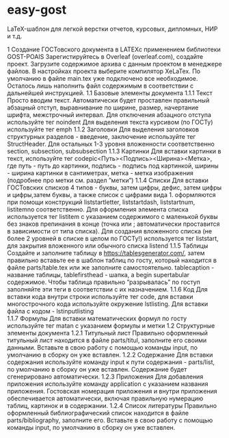 # easy-gost
LaTeX-шаблон для легкой верстки отчетов, курсовых, дипломных, НИР и т.д.

1 Создание ГОСТовского документа в LATEXс применением
библиотеки GOST-POAIS
Зарегистируйтесь в Overleaf (overleaf.com), создайте проект. Загрузите содержимое
архива с данным проектом в менеджере файлов. В настройках проекта выберите компилятор
XeLaTex. По умолчанию в файле main.tex уже подключено все необходимое. Осталось лишь
наполнить файл содержимым в соответствии с дальнейшей инструкцией.
1.1 Базовые элементы документа
1.1.1 Текст
Просто вводим текст. Автоматически будет проставлен правильный абзацный
отступ, выравнивание по ширине, размер, начертание шрифта, межстрочный интервал. Для
отключения абзацного отступа используйте тег noindent Для выделения текста курсивом (по
ГОСТу) используйте тег emph
1.1.2 Заголовки
Для выделения заголовков структурных разделов - введение, заключение используйте
тег StructHeader. Для остальных 1-3 уровня вложенности соответственно section,
subsection, subsubsection
1.1.3 Картинки
Для вставки картинки в текст,
используйте тег codepic<Путь><Подпись><Ширина><Метка>, где путь - путь до картинки,
подпись - подпись под картинкой, ширины - ширина картинки в сантиметрах, метка - метка
изображения (подробнее про метки см. раздел ”метки”)
1.1.4 Списки
Для вставки ГОСТовских списков 4 типов - буквы, затем цифры, дефис, затем
цифры и цифры,затем буквы, а также список с цифрами вида 1. оформляются при
помощи конструкций liststartletter, liststartdash, liststartnum, listitemno соответственно.
Для оформления элемента списка используется тег listitem с указанием содержимого с
маленькой буквы без знаков препинания в конце (точка или ; автоматически проставится в
зависимости от типа списка). Для создания вложенного списка (не более 2 уровней в списке в
целом по ГОСТу!) используется тег liststart, для закрытия вложенного или обычного списка
listend
1.1.5 Таблицы
Создайте и заполните таблицу в https://tablesgenerator.com/, затем правильно вставьте
ее в шаблон таблиц по госту, который находится в файле parts/table.tex или же заполните
самостоятельно. tablecaption - название таблицы, tablefirsthead - шапка, а begin supertabular
содержимое. Чтобы таблица правильно ”разрывалась” по гоступ заполняйте эти теги в
соответствии с их назначением.
1.1.6 Код
Для вставки кода внутри строки используйте тег code, для вставки многострочного
кода используйте окружение lstlisting. Для вставки файла с кодом - lstinputlisting  
1.1.7 Формулы
Для вставки математических формул по госту используйте тег matan с указанием
формулы и метки
1.2 Структурные элементы документа
1.2.1 Титульный лист
Правильно оформленный титульный лист находится в файле parts/titul, заполните
его своими данными. Вставьте в свою работу с помощью команды input, по умолчанию в
сборку он уже вставлен.
1.2.2 Содержание
Для вставки содержания используйте команду input к пути содержания - parts/list,
по умолчанию в сборку он уже вставлен. Содержание будет сгенерировано автоматически.
1.2.3 Приложения
Для добавления приложения используйте команду application с указанием названия
приложения. Гостовская номерация приложения и внутри приложения обеспечивается
автоматически, включая правильную нумерацию таблиц, картинок и в содержании.
1.2.4 Список литературы
Правильно оформленный библиографический список
находится в файле parts/bibliography, заполните его. Вставьте в свою работу с помощью
команды input, по умолчанию в сборку он уже вставлен.
